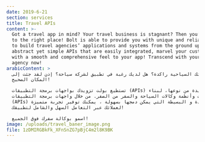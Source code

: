 ```yaml
---
date: 2019-6-21
section: services
title: Travel APIs
content: >-
  Got a travel app in mind? Your travel business is stagnant? Then you’ve come
  to the right place! Bolt is able to provide you with unique and reliable APIs
  to build travel agencies’ applications and systems from the ground up. With
  abstract yet simple APIs that are easily integrated, marvel your customers
  with a smooth and comprehensive feel to your app! Transcend with your travel
  agency now!
arabicContent: >
  شركتك السياحية راكدة؟ هل لديك رغبة في تطبيق لشركة سياحة؟ إذن لقد جئت إلى
  المكان الصحيح!

  تستطيع بولت تزويدك بواجهات برمجة التطبيقات (APIs) فريدة من نوعها، لبناء
  تطبيقات وأنظمة وكالات السياحة والسفر من الصفر. من خلال واجهات برمجة التطبيقات
  (APIs) المجردة و البسيطة التي يمكن دمجها بسهولة ، يمكنك توفير تجربة متميزة
  لعملائك عبر التعامل السهل والشامل لتطبيقك!

  اسمو بوكالة سفرك فوق الجميع!
image: /uploads/travel_baner_image.png
file: 1zDMIRGBkFk_XFnSnZG7pBjC4m2l8K9BK
---
```


